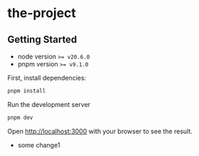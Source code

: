 # the-project

## Getting Started

- node version `>= v20.6.0`
- pnpm version `>= v9.1.0`


First, install dependencies:

```bash
pnpm install
```

Run the development server

```bash
pnpm dev
```

Open [http://localhost:3000](http://localhost:3000) with your browser to see the result.

- some change1